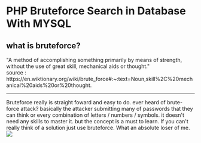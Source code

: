 # PHP Bruteforce Search in Database With MYSQL

<h2> what is bruteforce? </h2>
"A method of accomplishing something primarily by means of strength, without the use of great skill, mechanical aids or thought."<br>
source : https://en.wiktionary.org/wiki/brute_force#:~:text=Noun,skill%2C%20mechanical%20aids%20or%20thought.<hr>

Bruteforce really is straight foward and easy to do. ever heard of brute-force attack? basically the attacker submitting many of passwords that they can think or every combination of letters / numbers / symbols. it doesn't need any skills to master it. but the concept is a must to learn. If you can't really think of a solution just use bruteforce. What an absolute loser of me.<br>
![](https://media.giphy.com/media/VVGdG2HimJl6APwPiE/giphy.gif)
